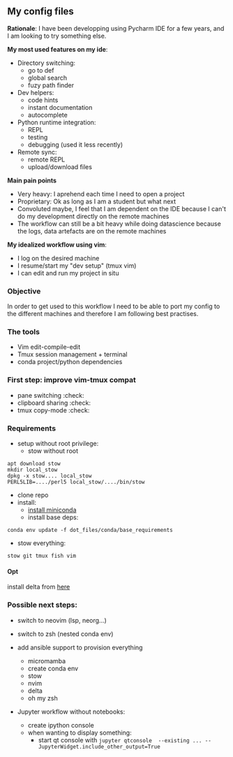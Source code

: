 ## My config files

**Rationale**: I have been developping using Pycharm IDE for a few years, and I am looking to try something else.

**My most used features on my ide**:
- Directory switching:
	- go to def
	- global search
	- fuzy path finder
- Dev helpers:
	- code hints
	- instant documentation
	- autocomplete
- Python runtime integration:
	- REPL
	- testing
	- debugging (used it less recently)
- Remote sync:
	- remote REPL
	- upload/download files

**Main pain points**
- Very heavy: I aprehend each time I need to open a project
- Proprietary: Ok as long as I am a student but what next
- Convoluted maybe, I feel that I am dependent on the IDE because I can't do my development directly on the remote machines
- The workflow can still be a bit heavy while doing datascience because the logs, data artefacts are on the remote machines

**My idealized workflow using vim**:
- I log on the desired machine  
- I resume/start my "dev setup" (tmux vim)
- I can edit and run my project in situ 

### Objective
In order to get used to this workflow I need to be able to port my config to the different machines and therefore I am following best practises.

### The tools
- Vim edit-compile-edit
- Tmux session management + terminal
- conda project/python dependencies

### First step: improve vim-tmux compat
- pane switching :check:
- clipboard sharing :check:
- tmux copy-mode :check:

### Requirements
- setup without root privilege:
	- stow without root
```
apt download stow
mkdir local_stow
dpkg -x stow.... local_stow
PERL5LIB=..../perl5 local_stow/..../bin/stow
```
- clone repo
- install:
	- [install miniconda](https://docs.conda.io/en/latest/miniconda.html)
	- install base deps: 
```
conda env update -f dot_files/conda/base_requirements
```
- stow everything:
```
stow git tmux fish vim
```


#### Opt
install delta from [here](https://github.com/dandavison/delta#installation)


### Possible next steps:
- switch to neovim (lsp, neorg...)
- switch to zsh (nested conda env)
- add ansible support to provision everything
	- micromamba
	- create conda env
	- stow
	- nvim
	- delta
	- oh my zsh

- Jupyter workflow without notebooks:
	- create ipython console
	- when wanting to display something:
		- start qt console with `jupyter qtconsole  --existing ... --JupyterWidget.include_other_output=True`
